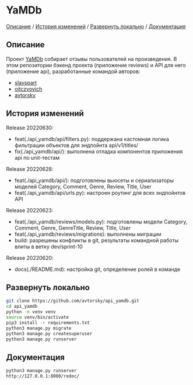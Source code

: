 # YaMDb

[Описание](#описание) /
[История изменений](#история_изменений) /
[Развернуть локально](#развернуть_локально) /
[Документация](#документация)


## Описание
Проект [YaMDb](https://github.com/avtorsky/api_yamdb) собирает отзывы пользователей на произведения. В этом репозитории бэкенд проекта (приложение reviews) и API для него (приложение api), разработанные командой авторов:

* <a href="https://github.com/slavspart" target="_blank">slavspart</a>
* <a href="https://github.com/oitczvovich" target="_blank">oitczvovich</a>
* <a href="https://github.com/avtorsky" target="_blank">avtorsky</a>

## История изменений
Release 20220630:
* feat(./api_yamdb/api/filters.py): поддержана кастомная логика фильтрации объектов для эндпойнта api/v1/titles/
* fix(./api_yamdb/api/): выполнена отладка компонентов приложения api по unit-тестам

Release 20220628:
* feat(./api_yamdb/api/): подготовлены вьюсеты и сериализаторы моделей Category, Comment, Genre, Review, Title, User
* feat(./api_yamdb/api/urls.py): настроен роутинг для всех эндпойнтов API

Release 20220623:
* feat(./api_yamdb/reviews/models.py): подготовлены модели Category, Comment, Genre, GenreTitle, Review, Title, User
* feat(./api_yamdb/reviews/migrations): выполнены миграции
* build: разрешены конфликты в git, результаты командной работы влиты в ветку dev/sprint-10

Release 20220620:
* docs(./README.md): настройка git, определение ролей в команде

## Развернуть локально

```bash
git clone https://github.com/avtorsky/api_yamdb.git
cd api_yamdb
python -m venv venv
source venv/bin/activate
pip3 install -r requirements.txt
python3 manage.py migrate
python3 manage.py createsuperuser
python3 manage.py runserver
```

## Документация

```bash
python3 manage.py runserver
http://127.0.0.1:8000/redoc/
```
